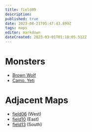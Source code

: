 ```yaml
---
title: field09
description: 
published: true
date: 2023-08-21T05:47:43.899Z
tags: maps
editor: markdown
dateCreated: 2023-03-01T01:18:05.512Z
---
```


# Monsters
 * [Brown Wolf](/monsters/brown-wolf)
 * [Camo. Yeti](/monsters/camo-yeti)

# Adjacent Maps
 * [field06](/maps/field06) (West)
 * [field10](/maps/field10) (East)
 * [field13](/maps/field13) (South)
